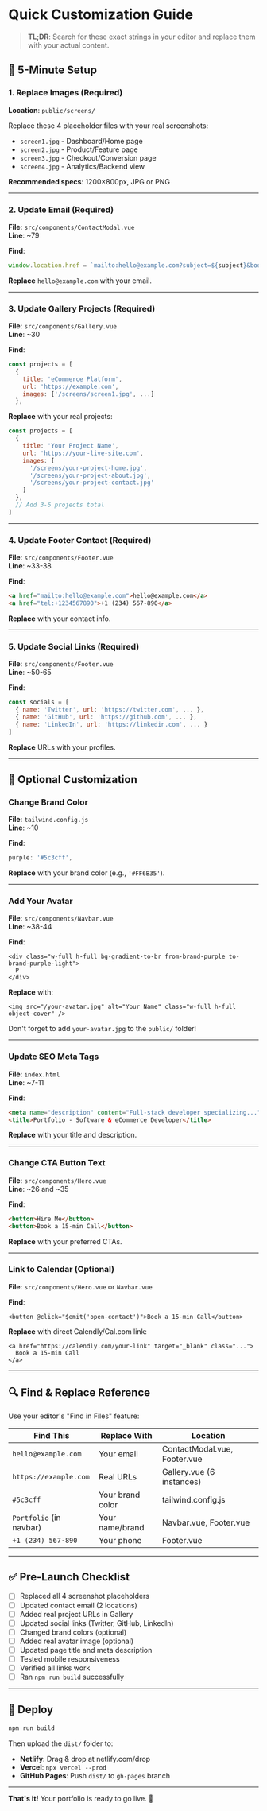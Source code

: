 # Quick Customization Guide

> **TL;DR**: Search for these exact strings in your editor and replace them with your actual content.

## 🎯 5-Minute Setup

### 1. Replace Images (Required)

**Location**: `public/screens/`

Replace these 4 placeholder files with your real screenshots:
- `screen1.jpg` - Dashboard/Home page
- `screen2.jpg` - Product/Feature page  
- `screen3.jpg` - Checkout/Conversion page
- `screen4.jpg` - Analytics/Backend view

**Recommended specs**: 1200×800px, JPG or PNG

---

### 2. Update Email (Required)

**File**: `src/components/ContactModal.vue`  
**Line**: ~79

**Find**:
```javascript
window.location.href = `mailto:hello@example.com?subject=${subject}&body=${body}`
```

**Replace** `hello@example.com` with your email.

---

### 3. Update Gallery Projects (Required)

**File**: `src/components/Gallery.vue`  
**Line**: ~30

**Find**:
```javascript
const projects = [
  {
    title: 'eCommerce Platform',
    url: 'https://example.com',
    images: ['/screens/screen1.jpg', ...]
  },
```

**Replace** with your real projects:
```javascript
const projects = [
  {
    title: 'Your Project Name',
    url: 'https://your-live-site.com',
    images: [
      '/screens/your-project-home.jpg',
      '/screens/your-project-about.jpg',
      '/screens/your-project-contact.jpg'
    ]
  },
  // Add 3-6 projects total
]
```

---

### 4. Update Footer Contact (Required)

**File**: `src/components/Footer.vue`  
**Line**: ~33-38

**Find**:
```html
<a href="mailto:hello@example.com">hello@example.com</a>
<a href="tel:+1234567890">+1 (234) 567-890</a>
```

**Replace** with your contact info.

---

### 5. Update Social Links (Required)

**File**: `src/components/Footer.vue`  
**Line**: ~50-65

**Find**:
```javascript
const socials = [
  { name: 'Twitter', url: 'https://twitter.com', ... },
  { name: 'GitHub', url: 'https://github.com', ... },
  { name: 'LinkedIn', url: 'https://linkedin.com', ... }
]
```

**Replace** URLs with your profiles.

---

## 🎨 Optional Customization

### Change Brand Color

**File**: `tailwind.config.js`  
**Line**: ~10

**Find**:
```javascript
purple: '#5c3cff',
```

**Replace** with your brand color (e.g., `'#FF6B35'`).

---

### Add Your Avatar

**File**: `src/components/Navbar.vue`  
**Line**: ~38-44

**Find**:
```vue
<div class="w-full h-full bg-gradient-to-br from-brand-purple to-brand-purple-light">
  P
</div>
```

**Replace** with:
```vue
<img src="/your-avatar.jpg" alt="Your Name" class="w-full h-full object-cover" />
```

Don't forget to add `your-avatar.jpg` to the `public/` folder!

---

### Update SEO Meta Tags

**File**: `index.html`  
**Line**: ~7-11

**Find**:
```html
<meta name="description" content="Full-stack developer specializing..." />
<title>Portfolio - Software & eCommerce Developer</title>
```

**Replace** with your title and description.

---

### Change CTA Button Text

**File**: `src/components/Hero.vue`  
**Line**: ~26 and ~35

**Find**:
```html
<button>Hire Me</button>
<button>Book a 15-min Call</button>
```

**Replace** with your preferred CTAs.

---

### Link to Calendar (Optional)

**File**: `src/components/Hero.vue` or `Navbar.vue`

**Find**:
```vue
<button @click="$emit('open-contact')">Book a 15-min Call</button>
```

**Replace** with direct Calendly/Cal.com link:
```vue
<a href="https://calendly.com/your-link" target="_blank" class="...">
  Book a 15-min Call
</a>
```

---

## 🔍 Find & Replace Reference

Use your editor's "Find in Files" feature:

| Find This | Replace With | Location |
|-----------|-------------|----------|
| `hello@example.com` | Your email | ContactModal.vue, Footer.vue |
| `https://example.com` | Real URLs | Gallery.vue (6 instances) |
| `#5c3cff` | Your brand color | tailwind.config.js |
| `Portfolio` (in navbar) | Your name/brand | Navbar.vue, Footer.vue |
| `+1 (234) 567-890` | Your phone | Footer.vue |

---

## ✅ Pre-Launch Checklist

- [ ] Replaced all 4 screenshot placeholders
- [ ] Updated contact email (2 locations)
- [ ] Added real project URLs in Gallery
- [ ] Updated social links (Twitter, GitHub, LinkedIn)
- [ ] Changed brand colors (optional)
- [ ] Added real avatar image (optional)
- [ ] Updated page title and meta description
- [ ] Tested mobile responsiveness
- [ ] Verified all links work
- [ ] Ran `npm run build` successfully

---

## 🚀 Deploy

```bash
npm run build
```

Then upload the `dist/` folder to:
- **Netlify**: Drag & drop at netlify.com/drop
- **Vercel**: `npx vercel --prod`
- **GitHub Pages**: Push `dist/` to `gh-pages` branch

---

**That's it!** Your portfolio is ready to go live. 🎉

